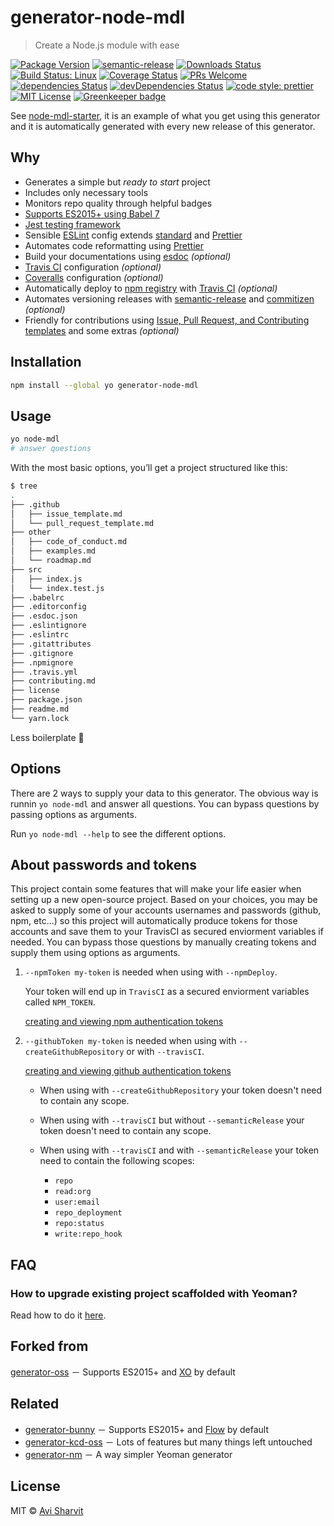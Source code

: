 # generator-node-mdl

> Create a Node.js module with ease

[![Package Version](https://img.shields.io/npm/v/generator-node-mdl.svg?style=flat-square)](https://www.npmjs.com/package/generator-node-mdl)
[![semantic-release](https://img.shields.io/badge/%20%20%F0%9F%93%A6%F0%9F%9A%80-semantic--release-e10079.svg)](https://github.com/semantic-release/semantic-release)
[![Downloads Status](https://img.shields.io/npm/dm/generator-node-mdl.svg?style=flat-square)](https://npm-stat.com/charts.html?package=generator-node-mdl&from=2016-04-01)
[![Build Status: Linux](https://img.shields.io/travis/sharvit/generator-node-mdl/master.svg?style=flat-square)](https://travis-ci.org/sharvit/generator-node-mdl)
[![Coverage Status](https://coveralls.io/repos/github/sharvit/generator-node-mdl/badge.svg?branch=master)](https://coveralls.io/github/sharvit/generator-node-mdl?branch=master)
[![PRs Welcome](https://img.shields.io/badge/PRs-welcome-brightgreen.svg?style=flat-square)](http://makeapullrequest.com)
[![dependencies Status](https://david-dm.org/sharvit/generator-node-mdl/status.svg)](https://david-dm.org/sharvit/generator-node-mdl)
[![devDependencies Status](https://david-dm.org/sharvit/generator-node-mdl/dev-status.svg)](https://david-dm.org/sharvit/generator-node-mdl?type=dev)
[![code style: prettier](https://img.shields.io/badge/code_style-prettier-ff69b4.svg?style=flat-square)](https://github.com/prettier/prettier)
[![MIT License](https://img.shields.io/npm/l/stack-overflow-copy-paste.svg?style=flat-square)](http://opensource.org/licenses/MIT) [![Greenkeeper badge](https://badges.greenkeeper.io/sharvit/generator-node-mdl.svg)](https://greenkeeper.io/)

See [node-mdl-starter](https://github.com/sharvit/node-mdl-starter), it is an example of what you get using this generator and it is automatically generated with every new release of this generator.

## Why

- Generates a simple but _ready to start_ project
- Includes only necessary tools
- Monitors repo quality through helpful badges
- [Supports ES2015+ using Babel 7](https://babeljs.io)
- [Jest testing framework](https://facebook.github.io/jest)
- Sensible [ESLint](http://eslint.org) config extends [standard](https://github.com/standard/eslint-config-standard) and [Prettier](https://github.com/prettier/eslint-plugin-prettier)
- Automates code reformatting using [Prettier](https://github.com/prettier/prettier)
- Build your documentations using [esdoc](https://esdoc.org) _(optional)_
- [Travis CI](https://travis-ci.org) configuration _(optional)_
- [Coveralls](http://coveralls.io) configuration _(optional)_
- Automatically deploy to [npm registry](https://www.npmjs.com) with [Travis CI](https://travis-ci.org)  _(optional)_
- Automates versioning releases with [semantic-release](https://github.com/semantic-release/semantic-release) and [commitizen](https://github.com/commitizen/cz-cli)  _(optional)_
- Friendly for contributions using [Issue, Pull Request, and Contributing templates](https://github.com/blog/2111-issue-and-pull-request-templates) and some extras _(optional)_

## Installation

```sh
npm install --global yo generator-node-mdl
```

## Usage

```sh
yo node-mdl
# answer questions
```

With the most basic options, youʼll get a project structured like this:

```sh
$ tree
.
├── .github
│   ├── issue_template.md
│   └── pull_request_template.md
├── other
│   ├── code_of_conduct.md
│   ├── examples.md
│   └── roadmap.md
├── src
│   ├── index.js
│   └── index.test.js
├── .babelrc
├── .editorconfig
├── .esdoc.json
├── .eslintignore
├── .eslintrc
├── .gitattributes
├── .gitignore
├── .npmignore
├── .travis.yml
├── contributing.md
├── license
├── package.json
├── readme.md
└── yarn.lock
```

Less boilerplate 🎉

## Options

There are 2 ways to supply your data to this generator.
The obvious way is runnin `yo node-mdl` and answer all questions. You can bypass questions by passing options as arguments.

Run `yo node-mdl --help` to see the different options.

## About passwords and tokens

This project contain some features that will make your life easier when setting up a new open-source project. Based on your choices, you may be asked to supply some of your accounts usernames and passwords (github, npm, etc...) so this project will automatically produce tokens for those accounts and save them to your TravisCI as secured enviorment variables if needed. You can bypass those questions by manually creating tokens and supply them using options as arguments.

1. `--npmToken my-token` is needed when using with `--npmDeploy`.

   Your token will end up in `TravisCI` as a secured enviorment variables called `NPM_TOKEN`.

   [creating and viewing npm authentication tokens](https://docs.npmjs.com/creating-and-viewing-authentication-tokens)

2. `--githubToken my-token` is needed when using with `--createGithubRepository` or with `--travisCI`.

   [creating and viewing github authentication tokens](https://help.github.com/en/articles/creating-a-personal-access-token-for-the-command-line)

   - When using with `--createGithubRepository` your token doesn't need to contain any scope.

   - When using with `--travisCI` but without `--semanticRelease` your token doesn't need to contain any scope.

   - When using with `--travisCI` and with `--semanticRelease` your token need to contain the following scopes:
     - `repo`
     - `read:org`
     - `user:email`
     - `repo_deployment`
     - `repo:status`
     - `write:repo_hook`

## FAQ

### How to upgrade existing project scaffolded with Yeoman?

Read how to do it [here](https://stackoverflow.com/a/18500003).

## Forked from

[generator-oss](https://github.com/luftywiranda13/generator-node-oss) － Supports ES2015+ and [XO](https://github.com/xojs/xo) by default

## Related

- [generator-bunny](https://github.com/luftywiranda13/generator-bunny) － Supports ES2015+ and [Flow](https://flow.org) by default
- [generator-kcd-oss](https://github.com/kentcdodds/generator-kcd-oss) － Lots of features but many things left untouched
- [generator-nm](https://github.com/sindresorhus/generator-nm) － A way simpler Yeoman generator

## License

MIT &copy; [Avi Sharvit](https://sharvit.github.io)

